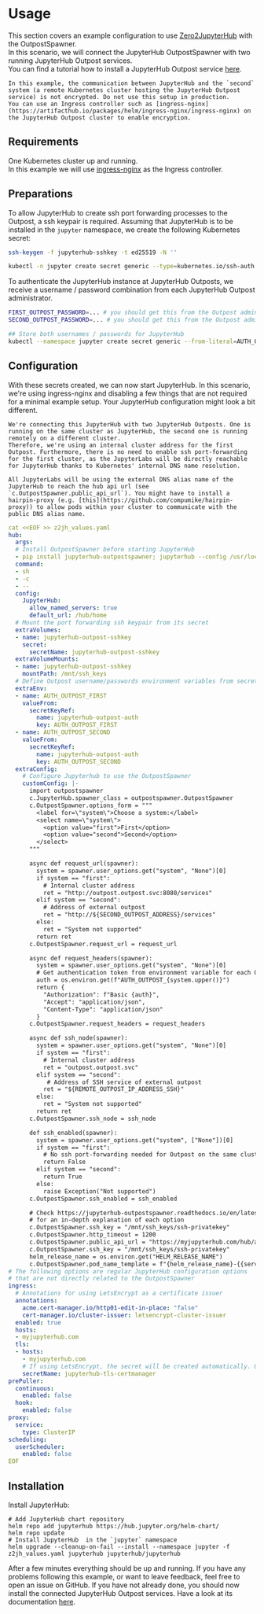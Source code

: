 # Usage

This section covers an example configuration to use [Zero2JupyterHub](https://z2jh.jupyter.org) with the OutpostSpawner.  
In this scenario, we will connect the JupyterHub OutpostSpawner with two running JupyterHub Outpost services.  
You can find a tutorial how to install a JupyterHub Outpost service [here](https://jupyterhub-outpost.readthedocs.io/en/latest/usage/installation.html).

```{admonition} Warning
In this example, the communication between JupyterHub and the `second` system (a remote Kubernetes cluster hosting the JupyterHub Outpost service) is not encrypted. Do not use this setup in production.
You can use an Ingress controller such as [ingress-nginx](https://artifacthub.io/packages/helm/ingress-nginx/ingress-nginx) on the JupyterHub Outpost cluster to enable encryption. 
```

## Requirements

One Kubernetes cluster up and running.  
In this example we will use [ingress-nginx](https://artifacthub.io/packages/helm/ingress-nginx/ingress-nginx) as the Ingress controller.

## Preparations

To allow JupyterHub to create ssh port forwarding processes to the Outpost, a ssh keypair is required. Assuming that JupyterHub is to be installed in the `jupyter` namespace, we create the following Kubernetes secret:

```bash
ssh-keygen -f jupyterhub-sshkey -t ed25519 -N ''

kubectl -n jupyter create secret generic --type=kubernetes.io/ssh-auth --from-file=ssh-privatekey=jupyterhub-sshkey --from-file=ssh-publickey=jupyterhub-sshkey.pub jupyterhub-outpost-sshkey
```

To authenticate the JupyterHub instance at JupyterHub Outposts, we receive a username / password combination from each JupyterHub Outpost administrator.

```bash
FIRST_OUTPOST_PASSWORD=... # you should get this from the Outpost administrator
SECOND_OUTPOST_PASSWORD=... # you should get this from the Outpost administrator

## Store both usernames / passwords for JupyterHub
kubectl --namespace jupyter create secret generic --from-literal=AUTH_OUTPOST_FIRST=$(echo -n "jupyterhub:${FIRST_OUTPOST_PASSWORD}" | base64 -w 0) --from-literal=AUTH_OUTPOST_SECOND=$(echo -n "jupyterhub:${SECOND_OUTPOST_PASSWORD}" | base64 -w 0) jupyterhub-outpost-auth
```

## Configuration

With these secrets created, we can now start JupyterHub. In this scenario, we're using ingress-nginx and disabling a few things that are not required for a minimal example setup. Your JupyterHub configuration might look a bit different. 

```{admonition} Warning
We're connecting this JupyterHub with two JupyterHub Outposts. One is running on the same cluster as JupyterHub, the second one is running remotely on a different cluster.  
Therefore, we're using an internal cluster address for the first Outpost. Furthermore, there is no need to enable ssh port-forwarding for the first cluster, as the JupyterLabs will be directly reachable for JupyterHub thanks to Kubernetes' internal DNS name resolution.  
  
All JupyterLabs will be using the external DNS alias name of the JupyterHub to reach the hub api url (see `c.OutpostSpawner.public_api_url`). You might have to install a hairpin-proxy (e.g. [this](https://github.com/compumike/hairpin-proxy)) to allow pods within your cluster to communicate with the public DNS alias name.
```

```yaml
cat <<EOF >> z2jh_values.yaml
hub:
  args:
  # Install OutpostSpawner before starting JupyterHub
  - pip install jupyterhub-outpostspawner; jupyterhub --config /usr/local/etc/jupyterhub/jupyterhub_config.py
  command:
  - sh
  - -c
  - --
  config:
    JupyterHub:
      allow_named_servers: true
      default_url: /hub/home
  # Mount the port forwarding ssh keypair from its secret
  extraVolumes:
  - name: jupyterhub-outpost-sshkey
    secret:
      secretName: jupyterhub-outpost-sshkey
  extraVolumeMounts:
  - name: jupyterhub-outpost-sshkey
    mountPath: /mnt/ssh_keys
  # Define Outpost username/passwords environment variables from secrets
  extraEnv:
  - name: AUTH_OUTPOST_FIRST
    valueFrom:
      secretKeyRef:
        name: jupyterhub-outpost-auth
        key: AUTH_OUTPOST_FIRST
  - name: AUTH_OUTPOST_SECOND
    valueFrom:
      secretKeyRef:
        name: jupyterhub-outpost-auth
        key: AUTH_OUTPOST_SECOND
  extraConfig:
    # Configure Jupyterhub to use the OutpostSpawner
    customConfig: |-
      import outpostspawner
      c.JupyterHub.spawner_class = outpostspawner.OutpostSpawner
      c.OutpostSpawner.options_form = """
        <label for=\"system\">Choose a system:</label>
        <select name=\"system\">
          <option value="first">First</option>
          <option value="second">Second</option>
        </select>
      """

      async def request_url(spawner):
        system = spawner.user_options.get("system", "None")[0]
        if system == "first":
          # Internal cluster address
          ret = "http://outpost.outpost.svc:8080/services"
        elif system == "second":
          # Address of external outpost
          ret = "http://${SECOND_OUTPOST_ADDRESS}/services"
        else:
          ret = "System not supported"
        return ret
      c.OutpostSpawner.request_url = request_url

      async def request_headers(spawner):
        system = spawner.user_options.get("system", "None")[0]
        # Get authentication token from environment variable for each Outpost
        auth = os.environ.get(f"AUTH_OUTPOST_{system.upper()}")
        return {
          "Authorization": f"Basic {auth}",
          "Accept": "application/json",
          "Content-Type": "application/json"
        }
      c.OutpostSpawner.request_headers = request_headers

      async def ssh_node(spawner):
        system = spawner.user_options.get("system", "None")[0]
        if system == "first":
          # Internal cluster address
          ret = "outpost.outpost.svc"
        elif system == "second":
           # Address of SSH service of external outpost
          ret = "${REMOTE_OUTPOST_IP_ADDRESS_SSH}"
        else:
          ret = "System not supported"
        return ret
      c.OutpostSpawner.ssh_node = ssh_node

      def ssh_enabled(spawner):
        system = spawner.user_options.get("system", ["None"])[0]
        if system == "first":
          # No ssh port-forwarding needed for Outpost on the same cluster
          return False
        elif system == "second":
          return True
        else:
          raise Exception("Not supported")
      c.OutpostSpawner.ssh_enabled = ssh_enabled

      # Check https://jupyterhub-outpostspawner.readthedocs.io/en/latest/spawners/outpostspawner.html
      # for an in-depth explanation of each option
      c.OutpostSpawner.ssh_key = "/mnt/ssh_keys/ssh-privatekey"
      c.OutpostSpawner.http_timeout = 1200
      c.OutpostSpawner.public_api_url = "https://myjupyterhub.com/hub/api"
      c.OutpostSpawner.ssh_key = "/mnt/ssh_keys/ssh-privatekey"
      helm_release_name = os.environ.get("HELM_RELEASE_NAME")
      c.OutpostSpawner.pod_name_template = f"{helm_release_name}-{{servername}}-{{userid}}"
# The following options are regular JupyterHub configuration options
# that are not directly related to the OutpostSpawner
ingress:
  # Annotations for using LetsEncrypt as a certificate issuer
  annotations:
    acme.cert-manager.io/http01-edit-in-place: "false"
    cert-manager.io/cluster-issuer: letsencrypt-cluster-issuer
  enabled: true
  hosts:
  - myjupyterhub.com
  tls:
  - hosts:
    - myjupyterhub.com
    # If using LetsEncrypt, the secret will be created automatically. Otherwise, please ensure the secret exists.
    secretName: jupyterhub-tls-certmanager
prePuller:
  continuous:
    enabled: false
  hook:
    enabled: false
proxy:
  service:
    type: ClusterIP
scheduling:
  userScheduler:
    enabled: false
EOF
```

## Installation

Install JupyterHub:

```
# Add JupyterHub chart repository
helm repo add jupyterhub https://hub.jupyter.org/helm-chart/
helm repo update
# Install JupyterHub  in the `jupyter` namespace
helm upgrade --cleanup-on-fail --install --namespace jupyter -f z2jh_values.yaml jupyterhub jupyterhub/jupyterhub
```

After a few minutes everything should be up and running. If you have any problems following this example, or want to leave feedback, feel free to open an issue on GitHub. 
If you have not already done, you should now install the connected JupyterHub Outpost services. Have a look at its documentation [here](https://jupyterhub-outpost.readthedocs.io/en/latest/usage/installation.html).
